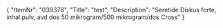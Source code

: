 {
  "ItemNr": "039378",
  "Title": "test",
  "Description": "Seretide Diskus forte, inhal.pulv, avd dos 50 mikrogram/500 mikrogram/dos Cross"
}